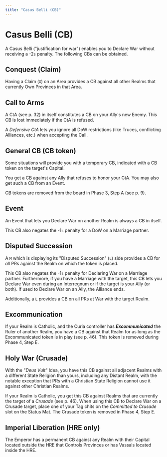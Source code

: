 ```yaml
---
title: "Casus Belli (CB)"
---
```


# Casus Belli (CB)

A Casus Belli ("justification for war") enables you to Declare War without receiving a -2`s` penalty. The following CBs can be obtained.

## Conquest (Claim)

Having a Claim (`G`) on an Area provides a CB against all other Realms that currently Own Provinces in that Area.

## Call to Arms

A CtA (see p. 32) in itself constitutes a CB on your Ally's new Enemy. This CB is lost immediately if the CtA is refused.

A *Defensive CtA* lets you ignore all DoW restrictions (like Truces, conflicting Alliances, etc.) when accepting the Call.

## General CB (CB token)

Some situations will provide you with a temporary CB, indicated with a CB token on the target's Capital.

You get a CB against any Ally that refuses to honor your CtA. You may also get such a CB from an Event.

CB tokens are removed from the board in Phase 3, Step A (see p. 9).

## Event

An Event that lets you Declare War on another Realm is always a CB in itself.

This CB also negates the -1`s` penalty for a DoW on a Marriage partner.

## Disputed Succession

A `M` which is displaying its "Disputed Succession" (`L`) side provides a CB for *all* PRs against the Realm on which the token is placed.

This CB also negates the -1`s` penalty for Declaring War on a Marriage partner. Furthermore, if you have a Marriage with the target, this CB lets you Declare War even during an Interregnum or if the target is your Ally (or both). If used to Declare War on an Ally, the Alliance ends.

Additionally, a `L` provides a CB on all PRs at War with the target Realm.

## Excommunication

If your Realm is Catholic, and the Curia controller has ***Excommunicated*** the Ruler of another Realm, you have a CB against that Realm for as long as the Excommunicated token is in play (see p. 46). This token is removed during Phase 4, Step E.

## Holy War (Crusade)

With the "*Deus Vult*" Idea, you have this CB against all adjacent Realms with a different State Religion than yours, including any Distant Realm, with the notable exception that PRs with a Christian State Religion cannot use it against other Christian Realms.

If your Realm is Catholic, you get this CB against Realms that are currently the target of a *Crusade* (see p. 46). When using this CB to Declare War on a Crusade target, place one of your Tag chits on the *Committed to Crusade* slot on the Status Mat. The Crusade token is removed in Phase 4, Step E.

## Imperial Liberation (HRE only)

The Emperor has a permanent CB against any Realm with their Capital located outside the HRE that Controls Provinces or has Vassals located inside the HRE.